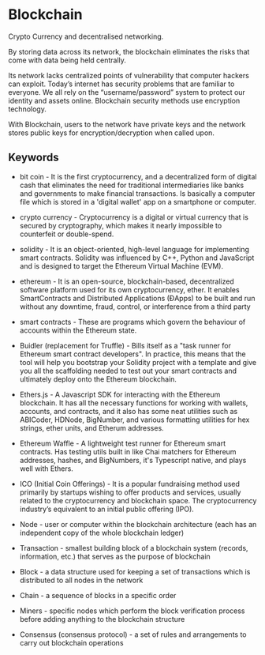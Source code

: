 # Blockchain

Crypto Currency and decentralised networking.

By storing data across its network, the blockchain eliminates the risks that come with data being held centrally.

Its network lacks centralized points of vulnerability that computer hackers can exploit. Today’s internet has security problems that are familiar to everyone. We all rely on the “username/password” system to protect our identity and assets online. Blockchain security methods use encryption technology.

With Blockchain, users to the network have private keys and the network stores public keys for encryption/decryption when called upon.

## Keywords
  
   - bit coin - It is the first cryptocurrency, and a decentralized form of digital cash that eliminates the need for traditional intermediaries like banks and governments to make financial transactions. Is basically a computer file which is stored in a 'digital wallet' app on a smartphone or computer.
  
  - crypto currency - Cryptocurrency is a digital or virtual currency that is secured by cryptography, which makes it nearly impossible to counterfeit or double-spend.
  
  - solidity - It is an object-oriented, high-level language for implementing smart contracts. Solidity was influenced by C++, Python and JavaScript and is designed to target the Ethereum Virtual Machine (EVM).
  
  - ethereum - It is an open-source, blockchain-based, decentralized software platform used for its own cryptocurrency, ether. It enables SmartContracts and Distributed Applications (ĐApps) to be built and run without any downtime, fraud, control, or interference from a third party
  
  - smart contracts - These are programs which govern the behaviour of accounts within the Ethereum state.
  
  - Buidler (replacement for Truffle) - Bills itself as a "task runner for Ethereum smart contract developers". In practice, this means that the tool will help you bootstrap your Solidity project with a template and give you all the scaffolding needed to test out your smart contracts and ultimately deploy onto the Ethereum blockchain.
  
  - Ethers.js -  A Javascript SDK for interacting with the Ethereum blockchain.  It has all the necessary functions for working with wallets, accounts, and contracts, and it also has some neat utilities such as ABICoder, HDNode, BigNumber, and various formatting utilities for hex strings, ether units, and Etherum addresses.
  
  - Ethereum Waffle -  A lightweight test runner for Ethereum smart contracts. Has testing utils built in like Chai matchers for Ethereum addresses, hashes, and BigNumbers, it's Typescript native, and plays well with Ethers.
  
  - ICO (Initial Coin Offerings) -  It is a popular fundraising method used primarily by startups wishing to offer products and services, usually related to the cryptocurrency and blockchain space. The cryptocurrency industry’s equivalent to an initial public offering (IPO).
  
  - Node - user or computer within the blockchain architecture (each has an independent copy of the whole blockchain ledger)
  
- Transaction - smallest building block of a blockchain system (records, information, etc.) that serves as the purpose of blockchain

- Block - a data structure used for keeping a set of transactions which is distributed to all nodes in the network

- Chain - a sequence of blocks in a specific order

- Miners - specific nodes which perform the block verification process before adding anything to the blockchain structure

- Consensus (consensus protocol) - a set of rules and arrangements to carry out blockchain operations
  
